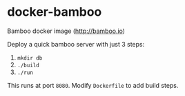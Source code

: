 docker-bamboo
=============

Bamboo docker image (http://bamboo.io)

Deploy a quick bamboo server with just 3 steps:

1. `mkdir db`
2. `./build`
3. `./run`

This runs at port `8080`. Modify `Dockerfile` to add build steps.
